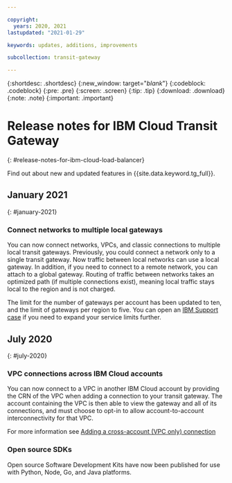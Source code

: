 ```yaml
---

copyright:
  years: 2020, 2021
lastupdated: "2021-01-29"

keywords: updates, additions, improvements

subcollection: transit-gateway

---
```


{:shortdesc: .shortdesc}
{:new_window: target="_blank_"}
{:codeblock: .codeblock}
{:pre: .pre}
{:screen: .screen}
{:tip: .tip}
{:download: .download}
{:note: .note}
{:important: .important}

# Release notes for IBM Cloud Transit Gateway
{: #release-notes-for-ibm-cloud-load-balancer}

Find out about new and updated features in {{site.data.keyword.tg_full}}.

## January 2021
{: #january-2021}

### Connect networks to multiple local gateways
You can now connect networks, VPCs, and classic connections to multiple local transit gateways. Previously, you could connect a network only to a single transit gateway. Now traffic between local networks can use a local gateway. In addition, if you need to connect to a remote network, you can attach to a global gateway. Routing of traffic between networks takes an optimized path (if multiple connections exist), meaning local traffic stays local to the region and is not charged.

The limit for the number of gateways per account has been updated to ten, and the limit of gateways per region to five. You can open an [IBM Support case](/docs/get-support?topic=get-support-using-avatar#using-avatar) if you need to expand your service limits further.

## July 2020
{: #july-2020}

### VPC connections across IBM Cloud accounts
You can now connect to a VPC in another IBM Cloud account by providing the CRN of the VPC when adding a connection to your transit gateway. The account containing the VPC is then able to view the gateway and all of its connections, and must choose to opt-in to allow account-to-account interconnectivity for that VPC.

For more information see [Adding a cross-account (VPC only) connection](/docs/transit-gateway?topic=transit-gateway-edit-gateway#adding-cross-account-connections)

### Open source SDKs
Open source Software Development Kits have now been published for use with Python, Node, Go, and Java platforms.
